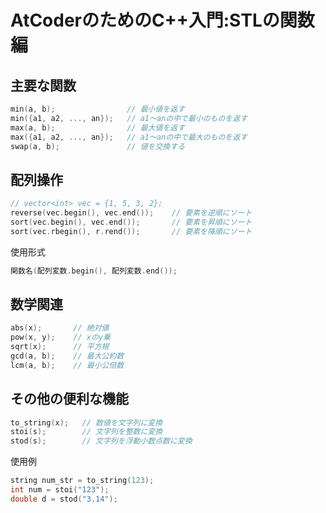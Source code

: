 # AtCoderのためのC++入門:STLの関数編

## 主要な関数

```cpp
min(a, b);                // 最小値を返す
min({a1, a2, ..., an});   // a1〜anの中で最小のものを返す
max(a, b);                // 最大値を返す
max({a1, a2, ..., an});   // a1〜anの中で最大のものを返す
swap(a, b);               // 値を交換する
```

## 配列操作

```cpp
// vector<int> vec = {1, 5, 3, 2};
reverse(vec.begin(), vec.end());    // 要素を逆順にソート
sort(vec.begin(), vec.end());       // 要素を昇順にソート
sort(vec.rbegin(), r.rend());       // 要素を降順にソート
```

使用形式

```cpp
関数名(配列変数.begin(), 配列変数.end());
```

## 数学関連

```cpp
abs(x);       // 絶対値
pow(x, y);    // xのy乗
sqrt(x);      // 平方根
gcd(a, b);    // 最大公約数
lcm(a, b);    // 最小公倍数
```

## その他の便利な機能

```cpp
to_string(x);   // 数値を文字列に変換
stoi(s);        // 文字列を整数に変換
stod(s);        // 文字列を浮動小数点数に変換
```

使用例

```cpp
string num_str = to_string(123);
int num = stoi("123");
double d = stod("3.14");
```